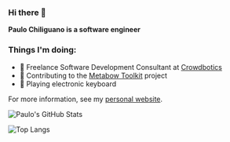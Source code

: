 ### Hi there 👋

**Paulo Chiliguano is a software engineer**

### Things I'm doing:
- 🐍 Freelance Software Development Consultant at [Crowdbotics](https://www.crowdbotics.com)
- 🎻 Contributing to the [Metabow Toolkit](https://github.com/pauloesteban/MetaBow-Toolkit) project
- 🎹 Playing electronic keyboard

For more information, see my [personal website](https://www.pauloesteban.com).

![Paulo's GitHub Stats](https://github-readme-stats.vercel.app/api?username=pauloesteban&show_icons=true&theme=onedark&count_private=true)

![Top Langs](https://github-readme-stats.vercel.app/api/top-langs/?username=pauloesteban&layout=compact&theme=onedark&count_private=true)

<!--
**pauloesteban/pauloesteban** is a ✨ _special_ ✨ repository because its `README.md` (this file) appears on your GitHub profile.

Here are some ideas to get you started:

- 🔭 I’m currently working on ...
- 🌱 I’m currently learning ...
- 👯 I’m looking to collaborate on ...
- 🤔 I’m looking for help with ...
- 💬 Ask me about ...
- 📫 How to reach me: ...
- 😄 Pronouns: ...
- ⚡ Fun fact: ...
-->
